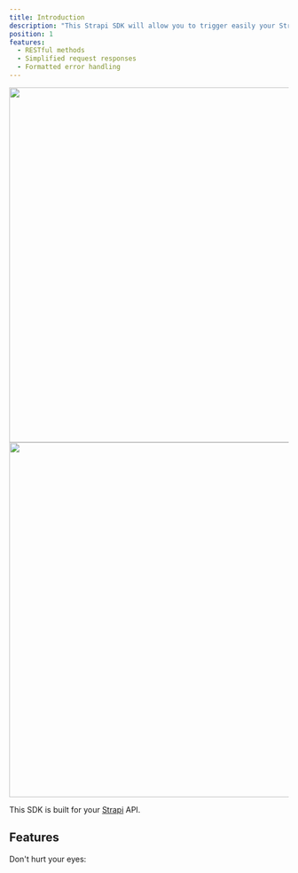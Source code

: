 ```yaml
---
title: Introduction
description: "This Strapi SDK will allow you to trigger easily your Strapi API"
position: 1
features:
  - RESTful methods
  - Simplified request responses
  - Formatted error handling
---
```


<img src="/preview-light.png" class="light-img" width="1280" height="640" alt=""/>
<img src="/preview-dark.png" class="dark-img" width="1280" height="640" alt=""/>

This SDK is built for your [Strapi](https://strapi.io) API.

## Features

<d-list :items="features"></d-list>

<d-alert type="info">
<p class="flex items-center">Don't hurt your eyes:&nbsp;<d-color-switcher class="inline-flex ml-2"><d-color-switcher></p>
</d-alert>
